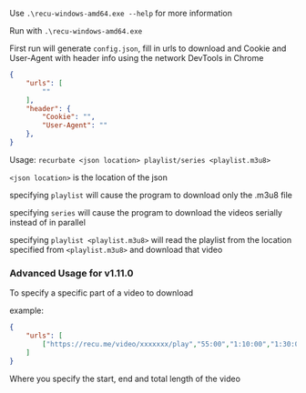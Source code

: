 Use `.\recu-windows-amd64.exe --help` for more information

Run with `.\recu-windows-amd64.exe`

First run will generate `config.json`, fill in urls to download and Cookie and User-Agent with header info using the network DevTools in Chrome
```Json
{
	"urls": [
		""
	],
	"header": {
		"Cookie": "",
		"User-Agent": ""
	},
}
```

Usage: `recurbate <json location> playlist/series <playlist.m3u8>`

`<json location>` is the location of the json

specifying `playlist` will cause the program to download only the .m3u8 file

specifying `series` will cause the program to download the videos serially instead of in parallel

specifying `playlist <playlist.m3u8>` will read the playlist from the location specified from `<playlist.m3u8>` and download that video
### Advanced Usage for v1.11.0
To specify a specific part of a video to download

example:
```JSON
{
	"urls": [
		["https://recu.me/video/xxxxxxx/play","55:00","1:10:00","1:30:00"]
	]
}
```
Where you specify the start, end and total length of the video
